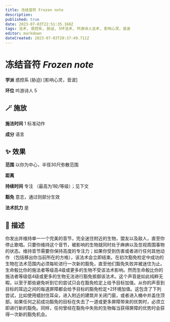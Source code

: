 ```yaml
---
title: 冻结音符 Frozen note
description: 
published: true
date: 2023-07-03T22:51:35.168Z
tags: 法术, 惑控系, 胁迫, 5环法术, 吟游诗人法术, 影响心灵，音波
editor: markdown
dateCreated: 2023-07-03T20:37:49.711Z
---
```


# **冻结音符** *Frozen note*

**学派** 惑控系 (胁迫) \[影响心灵，音波\] 

**环位** 吟游诗人 5

## 🪄 施放

**施法时间** 1 标准动作

**成分** 语言

## ✨ 效果  

**范围** 以你为中心，半径30尺弥散范围

**距离**   

**持续时间** 专注 （最高为1轮/等级）；见下文 

**豁免** 意志，通过则部分生效

**法术抗力** 是

## 📖 描述

你发出并维持单一一个完美的音节，完全迷住附近的生物，盟友以及敌人，直至你停止歌唱。只要你维持这个音节，被影响的生物就同时处于麻痹以及忽视周围事物的状态。维持音节需要你保持高度的专注力；如果你受到伤害或者进行任何其他动作 （包括移出你当前所在的方格），该法术会立即结束。在初次豁免检定中成功的生物在法术范围内必须每轮进行一次新的豁免，直至他们豁免失败并被迷住为止。生命骰比你的施法者等级高4级或更多的生物不受该法术影响。然而生命骰比你的施法者等级低4级或更多的生物无法进行豁免抵御该法术。这个声音是如此纯粹无暇，以至于那些避免听到它的尝试只会在豁免检定上给予目标加值。从你的声音到目标的耳边之间的每道屏障都会给予目标的豁免检定+2环境加值。这包含了下列尝试，比如使用蜡封住耳朵，进入附近的建筑并关闭门窗，或者进入桶中并盖住顶部。如果任何之前成功豁免的目标在失去了一道或更多屏障带来的优势时，必须立即进行新的豁免。同样，任何曾经在豁免中失败的生物每当获得屏障的优势时会获得一次新的豁免机会。
    
